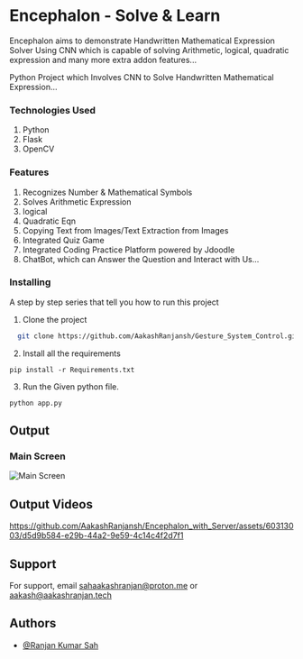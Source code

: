 # Encephalon - Solve & Learn
Encephalon aims to demonstrate Handwritten Mathematical Expression Solver Using CNN which is capable of solving Arithmetic, logical, quadratic expression and many more extra addon features...



Python Project which Involves CNN to Solve Handwritten Mathematical Expression...



### Technologies Used

1. Python
2. Flask
3. OpenCV


### Features

1. Recognizes Number & Mathematical Symbols
2. Solves Arithmetic Expression
3. logical
4. Quadratic Eqn
5. Copying Text from Images/Text Extraction from Images
6. Integrated Quiz Game
7. Integrated Coding Practice Platform powered by Jdoodle
8. ChatBot, which can Answer the Question and Interact with Us...


### Installing

A step by step series that tell you how to run this project

1. Clone the project

```bash
  git clone https://github.com/AakashRanjansh/Gesture_System_Control.git
```

2. Install all the requirements

```
pip install -r Requirements.txt
```

3. Run the Given python file.
```
python app.py
```


## Output

### Main Screen
![Main Screen](https://github.com/AakashRanjansh/Encephalon_with_Server/assets/60313003/fd8f99e7-9ead-4e0a-8d3b-d90e3e918892)


## Output Videos
https://github.com/AakashRanjansh/Encephalon_with_Server/assets/60313003/d5d9b584-e29b-44a2-9e59-4c14c4f2d7f1



## Support

For support, email sahaakashranjan@proton.me or aakash@aakashranjan.tech

## Authors

- [@Ranjan Kumar Sah](https://github.com/AakashRanjansh)
